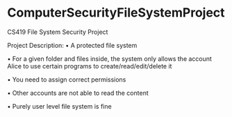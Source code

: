 # ComputerSecurityFileSystemProject
CS419 File System Security Project

Project Description:
• A protected file system

• For a given folder and files inside, the system only allows the account Alice to use certain programs to 
  create/read/edit/delete it
  
• You need to assign correct permissions

• Other accounts are not able to read the content

• Purely user level file system is fine
